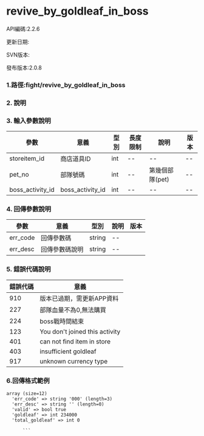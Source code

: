 # revive_by_goldleaf_in_boss



API編碼:2.2.6

更新日期:

SVN版本:

發布版本:2.0.8
### 1.路徑:fight/revive_by_goldleaf_in_boss

### 2. 說明


### 3. 輸入參數說明
| 參數 | 意義 | 型別 |長度限制| 說明 |版本
| -- | -- | -- | -- | -- |--|
|storeitem_id|商店道具ID|int|--|--|--|
|pet_no|部隊號碼|int|--|第幾個部隊(pet)|--|
|boss_activity_id|boss_activity_id|int|--|--|--|



### 4. 回傳參數說明
| 參數 | 意義 | 型別 | 說明 |版本|
| -- | -- | -- | -- | -- |
| err_code | 回傳參數碼 | string |--|
| err_desc | 回傳參數碼說明 | string | -- |




### 5. 錯誤代碼說明
|錯誤代碼|意義|
|--|--|
|910|版本已過期，需更新APP資料|
|227|部隊血量不為0,無法購買|
|224|boss戰時間結束|
|123|You don't joined this activity|
|401|can not find item in store|
|403|insufficient goldleaf|
|917|unknown currency type|





### 6.回傳格式範例
```
array (size=12)
  'err_code' => string '000' (length=3)
  'err_desc' => string '' (length=0)
  'valid' => bool true 
  'goldleaf' => int 234000
  'total_goldleaf' => int 0

      ```

```


